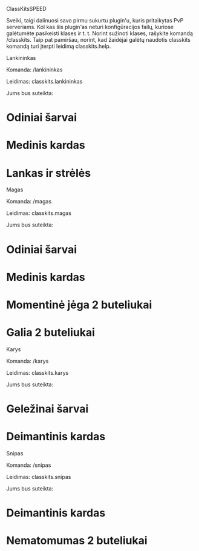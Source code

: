 ClassKitsSPEED

Sveiki, taigi dalinuosi savo pirmu sukurtu plugin'u, kuris pritaikytas PvP serveriams. Kol kas šis plugin'as neturi konfigūracijos failų, kuriose galėtumėte pasikeisti klases ir t. t. Norint sužinoti klases, rašykite komandą /classkits. Taip pat pamiršau, norint, kad žaidėjai galėtų naudotis classkits komandą turi įterpti leidimą classkits.help.

Lankininkas

Komanda: /lankininkas

Leidimas: classkits.lankininkas

Jums bus suteikta:

# Odiniai šarvai

# Medinis kardas

# Lankas ir strėlės

Magas

Komanda: /magas

Leidimas: classkits.magas

Jums bus suteikta:

# Odiniai šarvai

# Medinis kardas

# Momentinė jėga 2 buteliukai

# Galia 2 buteliukai

Karys

Komanda: /karys

Leidimas: classkits.karys

Jums bus suteikta:

# Geležinai šarvai

# Deimantinis kardas

Snipas

Komanda: /snipas

Leidimas: classkits.snipas

Jums bus suteikta:

# Deimantinis kardas

# Nematomumas 2 buteliukai

